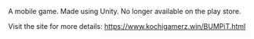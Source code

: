 A mobile game. Made using Unity. No longer available on the play store.

Visit the site for more details:
https://www.kochigamerz.win/BUMPiT.html
